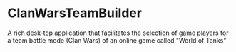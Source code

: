 # ClanWarsTeamBuilder
A rich desk-top application that facilitates the selection of game players for a team battle mode (Clan Wars) of an online game called "World of Tanks"

